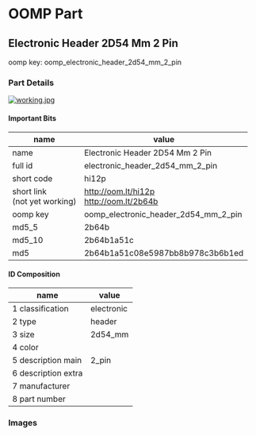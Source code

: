 # OOMP Part  
## Electronic Header 2D54 Mm 2 Pin  
  
oomp key: oomp_electronic_header_2d54_mm_2_pin  
  
### Part Details  
  
[![working.jpg](working_600.jpg)](working.jpg)  
  
#### Important Bits  
| name | value | 
| --- | --- | 
| name | Electronic Header 2D54 Mm 2 Pin | 
| full id | electronic_header_2d54_mm_2_pin | 
| short code | hi12p | 
| short link<br>(not yet working) | http://oom.lt/hi12p<br>http://oom.lt/2b64b | 
| oomp key | oomp_electronic_header_2d54_mm_2_pin | 
| md5_5 | 2b64b | 
| md5_10 | 2b64b1a51c | 
| md5 | 2b64b1a51c08e5987bb8b978c3b6b1ed | 
#### ID Composition  
| name | value | 
| --- | --- | 
| 1 classification | electronic | 
| 2 type | header | 
| 3 size | 2d54_mm | 
| 4 color |  | 
| 5 description main | 2_pin | 
| 6 description extra |  | 
| 7 manufacturer |  | 
| 8 part number |  | 
### Images  
